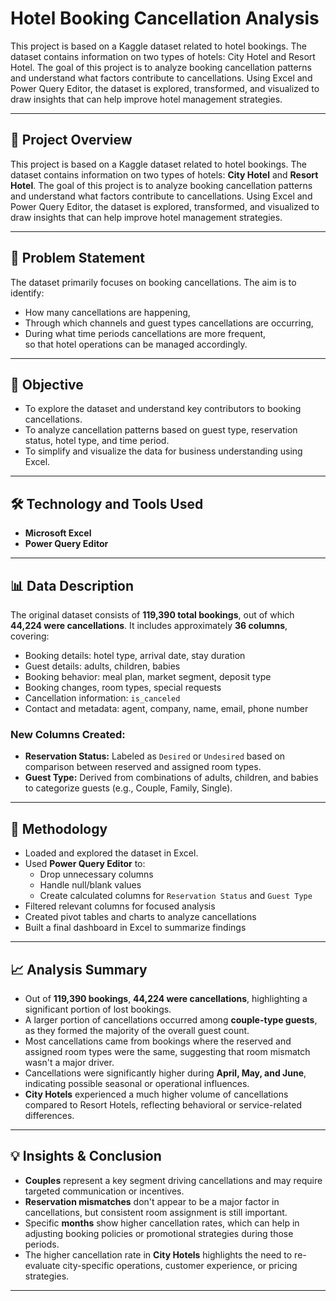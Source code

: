 # Hotel Booking Cancellation Analysis

This project is based on a Kaggle dataset related to hotel bookings. The dataset contains information on two types of hotels: City Hotel and Resort Hotel. The goal of this project is to analyze booking cancellation patterns and understand what factors contribute to cancellations. Using Excel and Power Query Editor, the dataset is explored, transformed, and visualized to draw insights that can help improve hotel management strategies.

---

## 📌 Project Overview

This project is based on a Kaggle dataset related to hotel bookings. The dataset contains information on two types of hotels: **City Hotel** and **Resort Hotel**. The goal of this project is to analyze booking cancellation patterns and understand what factors contribute to cancellations. Using Excel and Power Query Editor, the dataset is explored, transformed, and visualized to draw insights that can help improve hotel management strategies.

---

## 🧩 Problem Statement

The dataset primarily focuses on booking cancellations. The aim is to identify:

- How many cancellations are happening,
- Through which channels and guest types cancellations are occurring,
- During what time periods cancellations are more frequent,  
so that hotel operations can be managed accordingly.

---

## 🎯 Objective

- To explore the dataset and understand key contributors to booking cancellations.
- To analyze cancellation patterns based on guest type, reservation status, hotel type, and time period.
- To simplify and visualize the data for business understanding using Excel.

---

## 🛠️ Technology and Tools Used

- **Microsoft Excel**
- **Power Query Editor**

---

## 📊 Data Description

The original dataset consists of **119,390 total bookings**, out of which **44,224 were cancellations**. It includes approximately **36 columns**, covering:

- Booking details: hotel type, arrival date, stay duration
- Guest details: adults, children, babies
- Booking behavior: meal plan, market segment, deposit type
- Booking changes, room types, special requests
- Cancellation information: `is_canceled`
- Contact and metadata: agent, company, name, email, phone number

### New Columns Created:

- **Reservation Status:** Labeled as `Desired` or `Undesired` based on comparison between reserved and assigned room types.
- **Guest Type:** Derived from combinations of adults, children, and babies to categorize guests (e.g., Couple, Family, Single).

---

## 🔄 Methodology

- Loaded and explored the dataset in Excel.
- Used **Power Query Editor** to:
  - Drop unnecessary columns
  - Handle null/blank values
  - Create calculated columns for `Reservation Status` and `Guest Type`
- Filtered relevant columns for focused analysis
- Created pivot tables and charts to analyze cancellations
- Built a final dashboard in Excel to summarize findings

---

## 📈 Analysis Summary

- Out of **119,390 bookings**, **44,224 were cancellations**, highlighting a significant portion of lost bookings.
- A larger portion of cancellations occurred among **couple-type guests**, as they formed the majority of the overall guest count.
- Most cancellations came from bookings where the reserved and assigned room types were the same, suggesting that room mismatch wasn't a major driver.
- Cancellations were significantly higher during **April, May, and June**, indicating possible seasonal or operational influences.
- **City Hotels** experienced a much higher volume of cancellations compared to Resort Hotels, reflecting behavioral or service-related differences.

---

## 💡 Insights & Conclusion

- **Couples** represent a key segment driving cancellations and may require targeted communication or incentives.
- **Reservation mismatches** don't appear to be a major factor in cancellations, but consistent room assignment is still important.
- Specific **months** show higher cancellation rates, which can help in adjusting booking policies or promotional strategies during those periods.
- The higher cancellation rate in **City Hotels** highlights the need to re-evaluate city-specific operations, customer experience, or pricing strategies.

---

